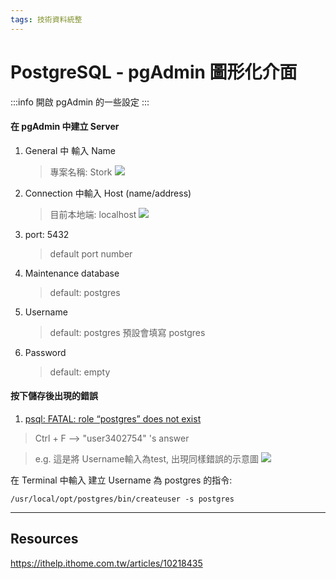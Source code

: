 ```yaml
---
tags: 技術資料統整
---
```


PostgreSQL - pgAdmin 圖形化介面
===

:::info
開啟 pgAdmin 的一些設定
:::

#### 在 pgAdmin 中建立 Server
1. General 中 輸入 Name 
    >專案名稱: Stork
![](https://i.imgur.com/orvUG4w.png)

2. Connection 中輸入 Host (name/address)
    >目前本地端: localhost
![](https://i.imgur.com/YmeQ1OA.png)

3. port: 5432
    >default port number
4. Maintenance database
    >default: postgres
5. Username
    >default: postgres 預設會填寫 postgres
6. Password
    >default: empty



####  按下儲存後出現的錯誤
1. [psql: FATAL: role “postgres” does not exist](https://stackoverflow.com/questions/15301826/psql-fatal-role-postgres-does-not-exist)
> Ctrl + F --> "user3402754" 's answer

>e.g. 這是將 Username輸入為test, 出現同樣錯誤的示意圖
![](https://i.imgur.com/yk118TF.png)

在 Terminal 中輸入 建立 Username 為 postgres 的指令: 
```console
/usr/local/opt/postgres/bin/createuser -s postgres
```




---


Resources
---

https://ithelp.ithome.com.tw/articles/10218435






